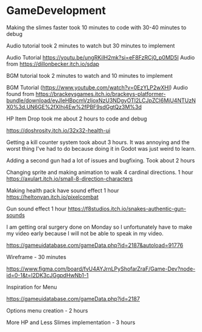 # GameDevelopment

Making the slimes faster took 10 minutes to code with 30-40 minutes to debug

Audio tutorial took 2 minutes to watch but 30 minutes to implement

Audio Tutorial
https://youtu.be/ungRKilH2mk?si=eF8FzRCj0_p0MD5I
    Audio from
    https://dillonbecker.itch.io/sdap

BGM tutorial took 2 minutes to watch and 10 minutes to implement

BGM Tutorial
(https://www.youtube.com/watch?v=0EzYLP2wXHI)
    Audio found from
    https://brackeysgames.itch.io/brackeys-platformer-bundle/download/eyJleHBpcmVzIjoxNzU3NDgyOTI2LCJpZCI6MjU4NTUzNX0%3d.UN6GE%2fXIhj4Ew%2fPBF9sdGgtQz3M%3d


HP Item Drop took me about 2 hours to code and debug

https://doshrosity.itch.io/32x32-health-ui



Getting a kill counter system took about 3 hours. It was annoying and the worst thing I've had to do because doing it in Godot was just weird to learn.


Adding a second gun had a lot of issues and bugfixing. Took about 2 hours

Changing sprite and making animation to walk 4 cardinal directions. 1 hour
https://axulart.itch.io/small-8-direction-characters

Making health pack have sound effect 1 hour
https://heltonyan.itch.io/pixelcombat

Gun sound effect 1 hour
https://f8studios.itch.io/snakes-authentic-gun-sounds

I am getting oral surgery done on Monday so I unfortunately have to make my video early because I will not be able to speak in my video.

https://gameuidatabase.com/gameData.php?id=2187&autoload=91776

Wireframe - 30 minutes

https://www.figma.com/board/fvU4AYJrnLPyShofarZraF/Game-Dev?node-id=0-1&t=I2DK3cJGgpdHwNb1-1


Inspiration for Menu

https://gameuidatabase.com/gameData.php?id=2187

Options menu creation - 2 hours

More HP and Less Slimes implementation - 3 hours
